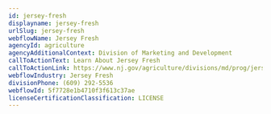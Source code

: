 ```yaml
---
id: jersey-fresh
displayname: jersey-fresh
urlSlug: jersey-fresh
webflowName: Jersey Fresh
agencyId: agriculture
agencyAdditionalContext: Division of Marketing and Development
callToActionText: Learn About Jersey Fresh
callToActionLink: https://www.nj.gov/agriculture/divisions/md/prog/jerseyfresh.html
webflowIndustry: Jersey Fresh
divisionPhone: (609) 292-5536
webflowId: 5f7728e1b4710f3f613c37ae
licenseCertificationClassification: LICENSE
---
```

